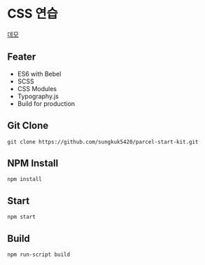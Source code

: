 # CSS 연습
[데모 ](http://devkimcss.coo.kr)

## Feater

* ES6 with Bebel
* SCSS
* CSS Modules
* Typography.js
* Build for production


## Git Clone

```git clone https://github.com/sungkuk5420/parcel-start-kit.git```

## NPM Install

```npm install```

## Start

```npm start```

## Build

```npm run-script build```
